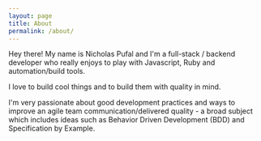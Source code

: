 ```yaml
---
layout: page
title: About
permalink: /about/
---
```


Hey there! My name is Nicholas Pufal and I'm a full-stack / backend developer who really enjoys to play with Javascript, Ruby and automation/build tools.

I love to build cool things and to build them with quality in mind.

I'm very passionate about good development practices and ways to improve an agile team communication/delivered quality - a broad subject which includes ideas such as Behavior Driven Development (BDD) and Specification by Example.
